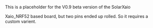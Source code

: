This is a placeholder for the V0.9 beta version of the SolarXaio

Xaio_NRF52 based board, but two pins ended up rolled. So it requires a custom varient.
